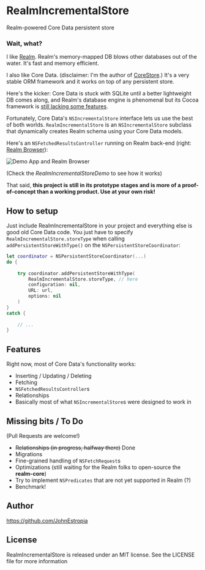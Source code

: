# RealmIncrementalStore

Realm-powered Core Data persistent store

### Wait, what?
I like [Realm](https://realm.io). Realm's memory-mapped DB blows other databases out of the water.
It's fast and memory efficient.

I also like Core Data. (disclaimer: I'm the author of [CoreStore](https://github.com/JohnEstropia/CoreStore).)
It's a very stable ORM framework and it works on top of any persistent store.

Here's the kicker: Core Data is stuck with SQLite until a better lightweight DB comes along, and Realm's database engine is phenomenal but its Cocoa framework is [still lacking some features](https://realm.io/docs/objc/latest/#current-limitations).

Fortunately, Core Data's `NSIncrementalStore` interface lets us use the best of both worlds. `RealmIncrementalStore` is an `NSIncrementalStore` subclass that dynamically creates Realm schema using your Core Data models.

Here's an `NSFetchedResultsController` running on Realm back-end (right: [Realm Browser](https://itunes.apple.com/us/app/realm-browser/id1007457278?mt=12)):

<img src="https://cloud.githubusercontent.com/assets/3029684/13276802/427c5398-db06-11e5-952b-19264a700bc5.gif" alt="Demo App and Realm Browser" />


(Check the *RealmIncrementalStoreDemo* to see how it works)

That said, **this project is still in its prototype stages and is more of a proof-of-concept than a working product. Use at your own risk!**


## How to setup
Just include RealmIncrementalStore in your project and everything else is good old Core Data code. You just have to specify `RealmIncrementalStore.storeType` when calling `addPersistentStoreWithType()` on the `NSPersistentStoreCoordinator`:

```swift
let coordinator = NSPersistentStoreCoordinator(...)
do {
    
    try coordinator.addPersistentStoreWithType(
        RealmIncrementalStore.storeType, // here
        configuration: nil,
        URL: url,
        options: nil
    )
}
catch {
    
    // ...
}
```


## Features
Right now, most of Core Data's functionality works:

- Inserting / Updating / Deleting
- Fetching
- `NSFetchedResultsController`s
- Relationships
- Basically most of what `NSIncrementalStore`s were designed to work in


## Missing bits / To Do
(Pull Requests are welcome!)

- ~~Relationships (in progress, halfway there)~~ Done
- Migrations
- Fine-grained handling of `NSFetchRequest`s
- Optimizations (still waiting for the Realm folks to open-source the **realm-core**)
- Try to implement `NSPredicates` that are not yet supported in Realm (?)
- Benchmark!


## Author

https://github.com/JohnEstropia


## License
RealmIncrementalStore is released under an MIT license. See the LICENSE file for more information

